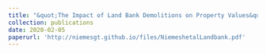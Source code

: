 ```yaml
---
title: "&quot;The Impact of Land Bank Demolitions on Property Values&quot;, (2020) Economics Bulletin, Volume 40, Issue 1, pages 217-233. (with L. Allison Jones-Farmer, Joseph Hart, William Holmes, and Nathan Soundappan)"
collection: publications
date: 2020-02-05
paperurl: 'http://niemesgt.github.io/files/NiemeshetalLandbank.pdf'
---
```

